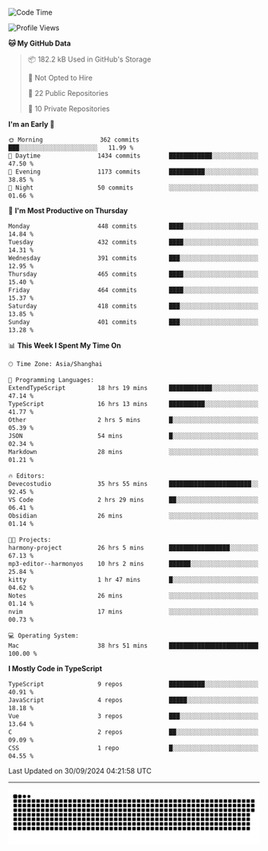 <!--
<picture>
  <source
    srcset="https://github-readme-stats.vercel.app/api?username=kevinxft&show_icons=true&theme=dark"
    media="(prefers-color-scheme: dark)"
  />
  <source
    srcset="https://github-readme-stats.vercel.app/api?username=kevinxft&show_icons=true"
    media="(prefers-color-scheme: light), (prefers-color-scheme: no-preference)"
  />
  <img src="https://github-readme-stats.vercel.app/api?username=kevinxft&show_icons=true" />
</picture>
-->

<!--START_SECTION:waka-->
![Code Time](http://img.shields.io/badge/Code%20Time-2%2C625%20hrs%2029%20mins-blue)

![Profile Views](http://img.shields.io/badge/Profile%20Views-0-blue)

**🐱 My GitHub Data** 

> 📦 182.2 kB Used in GitHub's Storage 
 > 
> 🚫 Not Opted to Hire
 > 
> 📜 22 Public Repositories 
 > 
> 🔑 10 Private Repositories 
 > 
**I'm an Early 🐤** 

```text
🌞 Morning                362 commits         ███░░░░░░░░░░░░░░░░░░░░░░   11.99 % 
🌆 Daytime                1434 commits        ████████████░░░░░░░░░░░░░   47.50 % 
🌃 Evening                1173 commits        ██████████░░░░░░░░░░░░░░░   38.85 % 
🌙 Night                  50 commits          ░░░░░░░░░░░░░░░░░░░░░░░░░   01.66 % 
```
📅 **I'm Most Productive on Thursday** 

```text
Monday                   448 commits         ████░░░░░░░░░░░░░░░░░░░░░   14.84 % 
Tuesday                  432 commits         ████░░░░░░░░░░░░░░░░░░░░░   14.31 % 
Wednesday                391 commits         ███░░░░░░░░░░░░░░░░░░░░░░   12.95 % 
Thursday                 465 commits         ████░░░░░░░░░░░░░░░░░░░░░   15.40 % 
Friday                   464 commits         ████░░░░░░░░░░░░░░░░░░░░░   15.37 % 
Saturday                 418 commits         ███░░░░░░░░░░░░░░░░░░░░░░   13.85 % 
Sunday                   401 commits         ███░░░░░░░░░░░░░░░░░░░░░░   13.28 % 
```


📊 **This Week I Spent My Time On** 

```text
🕑︎ Time Zone: Asia/Shanghai

💬 Programming Languages: 
ExtendTypeScript         18 hrs 19 mins      ████████████░░░░░░░░░░░░░   47.14 % 
TypeScript               16 hrs 13 mins      ██████████░░░░░░░░░░░░░░░   41.77 % 
Other                    2 hrs 5 mins        █░░░░░░░░░░░░░░░░░░░░░░░░   05.39 % 
JSON                     54 mins             █░░░░░░░░░░░░░░░░░░░░░░░░   02.34 % 
Markdown                 28 mins             ░░░░░░░░░░░░░░░░░░░░░░░░░   01.21 % 

🔥 Editors: 
Devecostudio             35 hrs 55 mins      ███████████████████████░░   92.45 % 
VS Code                  2 hrs 29 mins       ██░░░░░░░░░░░░░░░░░░░░░░░   06.41 % 
Obsidian                 26 mins             ░░░░░░░░░░░░░░░░░░░░░░░░░   01.14 % 

🐱‍💻 Projects: 
harmony-project          26 hrs 5 mins       █████████████████░░░░░░░░   67.13 % 
mp3-editor--harmonyos    10 hrs 2 mins       ██████░░░░░░░░░░░░░░░░░░░   25.84 % 
kitty                    1 hr 47 mins        █░░░░░░░░░░░░░░░░░░░░░░░░   04.62 % 
Notes                    26 mins             ░░░░░░░░░░░░░░░░░░░░░░░░░   01.14 % 
nvim                     17 mins             ░░░░░░░░░░░░░░░░░░░░░░░░░   00.73 % 

💻 Operating System: 
Mac                      38 hrs 51 mins      █████████████████████████   100.00 % 
```

**I Mostly Code in TypeScript** 

```text
TypeScript               9 repos             ██████████░░░░░░░░░░░░░░░   40.91 % 
JavaScript               4 repos             █████░░░░░░░░░░░░░░░░░░░░   18.18 % 
Vue                      3 repos             ███░░░░░░░░░░░░░░░░░░░░░░   13.64 % 
C                        2 repos             ██░░░░░░░░░░░░░░░░░░░░░░░   09.09 % 
CSS                      1 repo              █░░░░░░░░░░░░░░░░░░░░░░░░   04.55 % 
```




 Last Updated on 30/09/2024 04:21:58 UTC
<!--END_SECTION:waka-->

---

<picture>
  <source media="(prefers-color-scheme: dark)" srcset="https://raw.githubusercontent.com/kevinxft/kevinxft/output/github-contribution-grid-snake-dark.svg">
  <source media="(prefers-color-scheme: light)" srcset="https://raw.githubusercontent.com/kevinxft/kevinxft/output/github-contribution-grid-snake.svg">
  <img alt="github contribution grid snake animation" src="https://raw.githubusercontent.com/kevinxft/kevinxft/output/github-contribution-grid-snake.svg">
</picture>